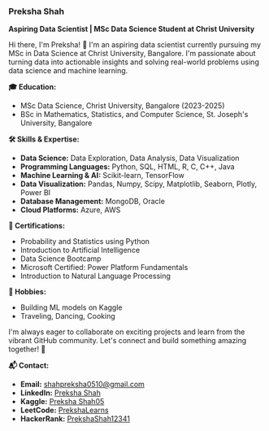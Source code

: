 ### Preksha Shah

**Aspiring Data Scientist | MSc Data Science Student at Christ University**

Hi there, I'm Preksha! 👋 I'm an aspiring data scientist currently pursuing my MSc in Data Science at Christ University, Bangalore. I'm passionate about turning data into actionable insights and solving real-world problems using data science and machine learning.

**🎓 Education:**
- MSc Data Science, Christ University, Bangalore (2023-2025)
- BSc in Mathematics, Statistics, and Computer Science, St. Joseph's University, Bangalore

**🛠️ Skills & Expertise:**
- **Data Science:** Data Exploration, Data Analysis, Data Visualization
- **Programming Languages:** Python, SQL, HTML, R, C, C++, Java
- **Machine Learning & AI:** Scikit-learn, TensorFlow
- **Data Visualization:** Pandas, Numpy, Scipy, Matplotlib, Seaborn, Plotly, Power BI
- **Database Management:** MongoDB, Oracle
- **Cloud Platforms:** Azure, AWS


**📜 Certifications:**
- Probability and Statistics using Python
- Introduction to Artificial Intelligence
- Data Science Bootcamp
- Microsoft Certified: Power Platform Fundamentals
- Introduction to Natural Language Processing

**🎨 Hobbies:**
- Building ML models on Kaggle
- Traveling, Dancing, Cooking

I'm always eager to collaborate on exciting projects and learn from the vibrant GitHub community. Let's connect and build something amazing together! 🌟

**📬 Contact:**
- **Email:** shahpreksha0510@gmail.com
- **LinkedIn:** [Preksha Shah](https://www.linkedin.com/in/preksha-shah-9a1aa6179)
- **Kaggle:** [Preksha Shah05](kaggle.com/prekshashah05)
- **LeetCode:** [PrekshaLearns](https://leetcode.com/u/PrekshaLearns/)
- **HackerRank:** [PrekshaShah12341](https://www.hackerrank.com/profile/prekshashah12341)
  
